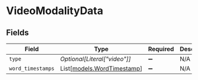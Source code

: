 # VideoModalityData


## Fields

| Field                                                    | Type                                                     | Required                                                 | Description                                              |
| -------------------------------------------------------- | -------------------------------------------------------- | -------------------------------------------------------- | -------------------------------------------------------- |
| `type`                                                   | *Optional[Literal["video"]]*                             | :heavy_minus_sign:                                       | N/A                                                      |
| `word_timestamps`                                        | List[[models.WordTimestamp](../models/wordtimestamp.md)] | :heavy_minus_sign:                                       | N/A                                                      |